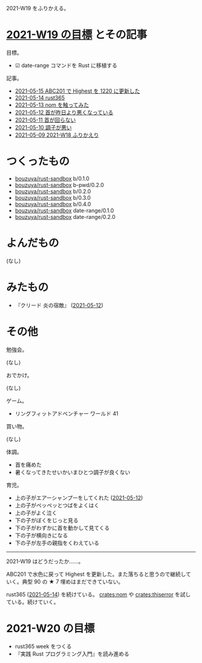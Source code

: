 2021-W19 をふりかえる。

# [2021-W19 の目標][2021-05-09] とその記事

目標。

- ☑ date-range コマンドを Rust に移植する

記事。

- [2021-05-15 ABC201 で Highest を 1220 に更新した][2021-05-15]
- [2021-05-14 rust365][2021-05-14]
- [2021-05-13 nom を触ってみた][2021-05-13]
- [2021-05-12 首が昨日より悪くなっている][2021-05-12]
- [2021-05-11 首が回らない][2021-05-11]
- [2021-05-10 調子が悪い][2021-05-10]
- [2021-05-09 2021-W18 ふりかえり][2021-05-09]

# つくったもの

- [bouzuya/rust-sandbox] b/0.1.0
- [bouzuya/rust-sandbox] b-pwd/0.2.0
- [bouzuya/rust-sandbox] b/0.2.0
- [bouzuya/rust-sandbox] b/0.3.0
- [bouzuya/rust-sandbox] b/0.4.0
- [bouzuya/rust-sandbox] date-range/0.1.0
- [bouzuya/rust-sandbox] date-range/0.2.0

# よんだもの

(なし)

# みたもの

- 『クリード 炎の宿敵』 ([2021-05-12])

# その他

勉強会。

(なし)

おでかけ。

(なし)

ゲーム。

- リングフィットアドベンチャー ワールド 41

買い物。

(なし)

体調。

- 首を痛めた
- 暑くなってきたせいかいまひとつ調子が良くない

育児。

- 上の子がエアーシャンプーをしてくれた ([2021-05-12])
- 上の子がペッペッとつばをよくはく
- 上の子がよく泣く
- 下の子がぼくをじっと見る
- 下の子がわずかに首を動かして見てくる
- 下の子が横向きになる
- 下の子が左手の親指をくわえている

---

2021-W19 はどうだったか……。

ABC201 で水色に戻って Highest を更新した。また落ちると思うので継続していく。典型 90 の ★ 7 埋めはまだできていない。

rust365 ([2021-05-14]) を続けている。 [crates:nom] や [crates:thiserror] を試している。続けていく。

# 2021-W20 の目標

- rust365 week をつくる
- 『実践 Rust プログラミング入門』を読み進める

[2021-05-09]: https://blog.bouzuya.net/2021/05/09/
[2021-05-10]: https://blog.bouzuya.net/2021/05/10/
[2021-05-11]: https://blog.bouzuya.net/2021/05/11/
[2021-05-12]: https://blog.bouzuya.net/2021/05/12/
[2021-05-13]: https://blog.bouzuya.net/2021/05/13/
[2021-05-14]: https://blog.bouzuya.net/2021/05/14/
[2021-05-15]: https://blog.bouzuya.net/2021/05/15/
[bouzuya/rust-sandbox]: https://github.com/bouzuya/rust-sandbox
[crates:nom]: https://crates.io/crates/nom
[crates:thiserror]: https://crates.io/crates/thiserror
